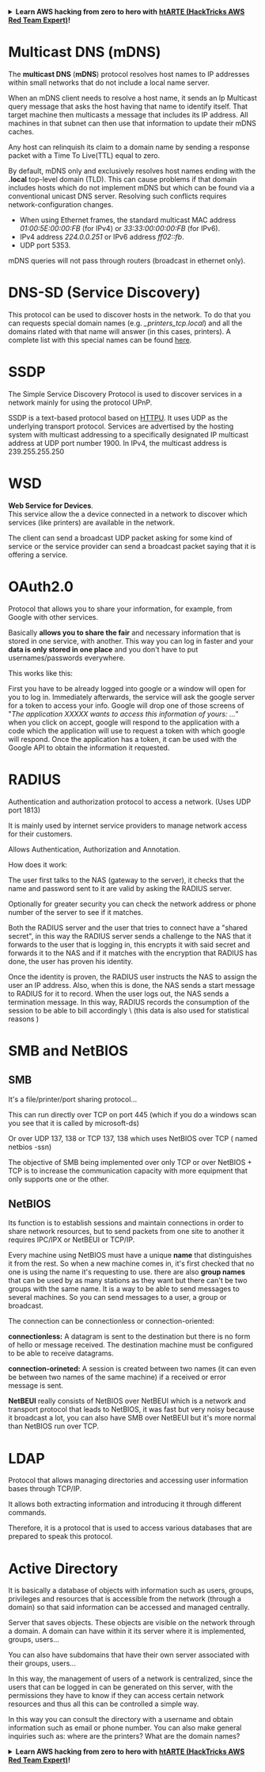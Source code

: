 

<details>

<summary><strong>Learn AWS hacking from zero to hero with</strong> <a href="https://training.hacktricks.xyz/courses/arte"><strong>htARTE (HackTricks AWS Red Team Expert)</strong></a><strong>!</strong></summary>

Other ways to support HackTricks:

* If you want to see your **company advertised in HackTricks** or **download HackTricks in PDF** Check the [**SUBSCRIPTION PLANS**](https://github.com/sponsors/carlospolop)!
* Get the [**official PEASS & HackTricks swag**](https://peass.creator-spring.com)
* Discover [**The PEASS Family**](https://opensea.io/collection/the-peass-family), our collection of exclusive [**NFTs**](https://opensea.io/collection/the-peass-family)
* **Join the** 💬 [**Discord group**](https://discord.gg/hRep4RUj7f) or the [**telegram group**](https://t.me/peass) or **follow** me on **Twitter** 🐦 [**@carlospolopm**](https://twitter.com/carlospolopm)**.**
* **Share your hacking tricks by submitting PRs to the** [**HackTricks**](https://github.com/carlospolop/hacktricks) and [**HackTricks Cloud**](https://github.com/carlospolop/hacktricks-cloud) github repos.

</details>


# Multicast DNS \(mDNS\)

 The **multicast DNS** \(**mDNS**\) protocol resolves host names to IP addresses within small networks that do not include a local name server.

When an mDNS client needs to resolve a host name, it sends an Ip Multicast query message that asks the host having that name to identify itself. That target machine then multicasts a message that includes its IP address. All machines in that subnet can then use that information to update their mDNS caches.

Any host can relinquish its claim to a domain name by sending a response packet with a Time To Live\(TTL\) equal to zero.

By default, mDNS only and exclusively resolves host names ending with the **.local** top-level domain \(TLD\). This can cause problems if that domain includes hosts which do not implement mDNS but which can be found via a conventional unicast DNS server. Resolving such conflicts requires network-configuration changes.

* When using Ethernet frames, the standard multicast MAC address _01:00:5E:00:00:FB_ \(for IPv4\) or _33:33:00:00:00:FB_ \(for IPv6\).
* IPv4 address _224.0.0.251_ or IPv6 address _ff02::fb_.
* UDP port 5353.

mDNS queries will not pass through routers \(broadcast in ethernet only\).

# DNS-SD \(Service Discovery\)

This protocol can be used to discover hosts in the network. To do that you can requests special domain names \(e.g. _\_printers\_tcp.local_\) and all the domains rlated with that name will answer \(in this cases, printers\). A complete list with this special names can be found [here](http://www.dns-sd.org/ServiceTypes.html).

# SSDP

The Simple Service Discovery Protocol is used to discover services in a network mainly for using the protocol UPnP.

SSDP is a text-based protocol based on [HTTPU](https://en.wikipedia.org/wiki/HTTPU). It uses UDP as the underlying transport protocol. Services are advertised by the hosting system with multicast addressing to a specifically designated IP multicast address at UDP port number 1900. In IPv4, the multicast address is 239.255.255.250

# WSD

**Web Service for Devices**.  
This service allow the a device connected in a network to discover which services \(like printers\) are available in the network.

The client can send a broadcast UDP packet asking for some kind of service or the service provider can send a broadcast packet saying that it is offering a service.

# OAuth2.0

 Protocol that allows you to share your information, for example, from Google with other services.

Basically **allows you to share the fair** and necessary information that is stored in one service, with another. This way you can log in faster and your **data is only stored in one place** and you don't have to put usernames/passwords everywhere.

This works like this:

First you have to be already logged into google or a window will open for you to log in. Immediately afterwards, the service will ask the google server for a token to access your info. Google will drop one of those screens of "_The application XXXXX wants to access this information of yours: ..._" when you click on accept, google will respond to the application with a code which the application will use to request a token with which google will respond. Once the application has a token, it can be used with the Google API to obtain the information it requested.

# RADIUS

 Authentication and authorization protocol to access a network. \(Uses UDP port 1813\)

It is mainly used by internet service providers to manage network access for their customers.

Allows Authentication, Authorization and Annotation.

How does it work:

The user first talks to the NAS \(gateway to the server\), it checks that the name and password sent to it are valid by asking the RADIUS server.

Optionally for greater security you can check the network address or phone number of the server to see if it matches.

Both the RADIUS server and the user that tries to connect have a "shared secret", in this way the RADIUS server sends a challenge to the NAS that it forwards to the user that is logging in, this encrypts it with said secret and forwards it to the NAS and if it matches with the encryption that RADIUS has done, the user has proven his identity.

Once the identity is proven, the RADIUS user instructs the NAS to assign the user an IP address. Also, when this is done, the NAS sends a start message to RADIUS for it to record. When the user logs out, the NAS sends a termination message. In this way, RADIUS records the consumption of the session to be able to bill accordingly \ (this data is also used for statistical reasons \)


# SMB and NetBIOS

##  **SMB**

It's a file/printer/port sharing protocol...

This can run directly over TCP on port 445 \(which if you do a windows scan you see that it is called by microsoft-ds\)

Or over UDP 137, 138 or TCP 137, 138 which uses NetBIOS over TCP \( named netbios -ssn\)

The objective of SMB being implemented over only TCP or over NetBIOS + TCP is to increase the communication capacity with more equipment that only supports one or the other.

## **NetBIOS**

Its function is to establish sessions and maintain connections in order to share network resources, but to send packets from one site to another it requires IPC/IPX or NetBEUI or TCP/IP.

Every machine using NetBIOS must have a unique **name** that distinguishes it from the rest. So when a new machine comes in, it's first checked that no one is using the name it's requesting to use. there are also **group names** that can be used by as many stations as they want but there can't be two groups with the same name. It is a way to be able to send messages to several machines. So you can send messages to a user, a group or broadcast.

The connection can be connectionless or connection-oriented:

  **connectionless:** A datagram is sent to the destination but there is no form of hello or message received. The destination machine must be configured to be able to receive datagrams.

  **connection-orineted:** A session is created between two names \(it can even be between two names of the same machine\) if a received or error message is sent.

**NetBEUI** really consists of NetBIOS over NetBEUI which is a network and transport protocol that leads to NetBIOS, it was fast but very noisy because it broadcast a lot, you can also have SMB over NetBEUI but it's more normal than NetBIOS run over TCP.

# LDAP

  Protocol that allows managing directories and accessing user information bases through TCP/IP.

It allows both extracting information and introducing it through different commands.

Therefore, it is a protocol that is used to access various databases that are prepared to speak this protocol.

# Active Directory

It is basically a database of objects with information such as users, groups, privileges and resources that is accessible from the network \(through a domain\) so that said information can be accessed and managed centrally.

Server that saves objects. These objects are visible on the network through a domain. A domain can have within it its server where it is implemented, groups, users...

You can also have subdomains that have their own server associated with their groups, users...

In this way, the management of users of a network is centralized, since the users that can be logged in can be generated on this server, with the permissions they have to know if they can access certain network resources and thus all this can be controlled a simple way.

In this way you can consult the directory with a username and obtain information such as email or phone number. You can also make general inquiries such as: where are the printers? What are the domain names?


<details>

<summary><strong>Learn AWS hacking from zero to hero with</strong> <a href="https://training.hacktricks.xyz/courses/arte"><strong>htARTE (HackTricks AWS Red Team Expert)</strong></a><strong>!</strong></summary>

Other ways to support HackTricks:

* If you want to see your **company advertised in HackTricks** or **download HackTricks in PDF** Check the [**SUBSCRIPTION PLANS**](https://github.com/sponsors/carlospolop)!
* Get the [**official PEASS & HackTricks swag**](https://peass.creator-spring.com)
* Discover [**The PEASS Family**](https://opensea.io/collection/the-peass-family), our collection of exclusive [**NFTs**](https://opensea.io/collection/the-peass-family)
* **Join the** 💬 [**Discord group**](https://discord.gg/hRep4RUj7f) or the [**telegram group**](https://t.me/peass) or **follow** me on **Twitter** 🐦 [**@carlospolopm**](https://twitter.com/carlospolopm)**.**
* **Share your hacking tricks by submitting PRs to the** [**HackTricks**](https://github.com/carlospolop/hacktricks) and [**HackTricks Cloud**](https://github.com/carlospolop/hacktricks-cloud) github repos.

</details>


